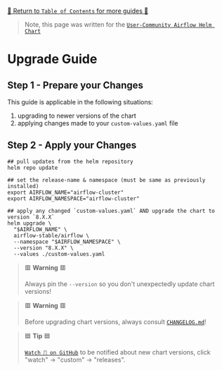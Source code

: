 [🔗 Return to `Table of Contents` for more guides 🔗](../../README.md#guides)

> Note, this page was written for the [`User-Community Airflow Helm Chart`](../../)

# Upgrade Guide

## Step 1 - Prepare your Changes

This guide is applicable in the following situations:

1. upgrading to newer versions of the chart
2. applying changes made to your `custom-values.yaml` file

## Step 2 - Apply your Changes

```shell
## pull updates from the helm repository
helm repo update

## set the release-name & namespace (must be same as previously installed)
export AIRFLOW_NAME="airflow-cluster"
export AIRFLOW_NAMESPACE="airflow-cluster"

## apply any changed `custom-values.yaml` AND upgrade the chart to version `8.X.X`
helm upgrade \
  "$AIRFLOW_NAME" \
  airflow-stable/airflow \
  --namespace "$AIRFLOW_NAMESPACE" \
  --version "8.X.X" \
  --values ./custom-values.yaml
```

> 🟥 __Warning__ 🟥
>
> Always pin the `--version` so you don't unexpectedly update chart versions!

> 🟥 __Warning__ 🟥
>
> Before upgrading chart versions, always consult [`CHANGELOG.md`](../../CHANGELOG.md)!

> 🟦 __Tip__ 🟦
>
> [`Watch 👀 on GitHub`](https://github.com/airflow-helm/charts/watchers) to be notified about new chart versions,
> click "watch" → "custom" → "releases".
